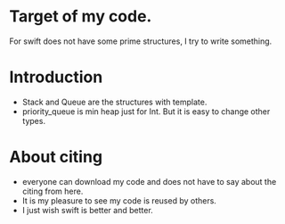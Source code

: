 # Target of my code.
For swift does not have some prime structures, I try to write something.

# Introduction
 * Stack and Queue are the structures with template.
 * priority_queue is min heap just for Int. But it is easy to change other types.
 
# About citing 
 * everyone can download my code and does not have to say about the citing from here.
 * It is my pleasure to see my code is reused by others.
 * I just wish swift is better and better.

